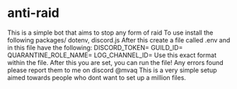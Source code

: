 # anti-raid
This is a simple bot that aims to stop any form of raid
To use install the following packages/ dotenv, discord.js
After this create a file called .env and in  this file have the following:
DISCORD_TOKEN=
GUILD_ID=
QUARANTINE_ROLE_NAME=
LOG_CHANNEL_ID=
Use this exact format within the file.
After this you are set, you can run the file! 
Any errors found please report them to me on discord @mvaq
This is a very simple setup aimed towards people who dont want to set up a million files. 
